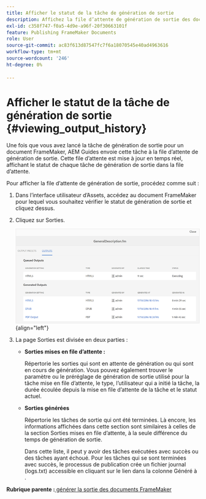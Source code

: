 ```yaml
---
title: Afficher le statut de la tâche de génération de sortie
description: Affichez la file d’attente de génération de sortie des documents FrameMaker. Découvrez comment afficher le statut d’une tâche de génération de sortie.
exl-id: c358f747-f0a5-4d9e-a96f-20f30663101f
feature: Publishing FrameMaker Documents
role: User
source-git-commit: ac83f613d87547fc7f6a18070545e40ad4963616
workflow-type: tm+mt
source-wordcount: '246'
ht-degree: 0%

---
```


# Afficher le statut de la tâche de génération de sortie {#viewing_output_history}

Une fois que vous avez lancé la tâche de génération de sortie pour un document FrameMaker, AEM Guides envoie cette tâche à la file d’attente de génération de sortie. Cette file d’attente est mise à jour en temps réel, affichant le statut de chaque tâche de génération de sortie dans la file d’attente.

Pour afficher la file d’attente de génération de sortie, procédez comme suit :

1. Dans l’interface utilisateur d’Assets, accédez au document FrameMaker pour lequel vous souhaitez vérifier le statut de génération de sortie et cliquez dessus.

1. Cliquez sur Sorties.

   ![](images/output-queued-fm.png){align="left"}

1. La page Sorties est divisée en deux parties :

   - **Sorties mises en file d’attente :**

     Répertorie les sorties qui sont en attente de génération ou qui sont en cours de génération. Vous pouvez également trouver le paramètre ou le préréglage de génération de sortie utilisé pour la tâche mise en file d’attente, le type, l’utilisateur qui a initié la tâche, la durée écoulée depuis la mise en file d’attente de la tâche et le statut actuel.

   - **Sorties générées**

     Répertorie les tâches de sortie qui ont été terminées. Là encore, les informations affichées dans cette section sont similaires à celles de la section Sorties mises en file d’attente, à la seule différence du temps de génération de sortie.

     Dans cette liste, il peut y avoir des tâches exécutées avec succès ou des tâches ayant échoué. Pour les tâches qui se sont terminées avec succès, le processus de publication crée un fichier journal \(logs.txt\) accessible en cliquant sur le lien dans la colonne Généré à .


**Rubrique parente :**[ générer la sortie des documents FrameMaker](fm-output-generatation.md)
